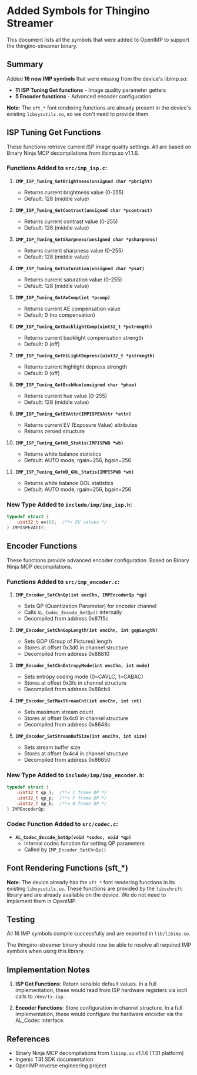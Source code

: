 # Added Symbols for Thingino Streamer

This document lists all the symbols that were added to OpenIMP to support the thingino-streamer binary.

## Summary

Added **16 new IMP symbols** that were missing from the device's libimp.so:
- **11 ISP Tuning Get functions** - Image quality parameter getters
- **5 Encoder functions** - Advanced encoder configuration

**Note**: The `sft_*` font rendering functions are already present in the device's existing `libsysutils.so`, so we don't need to provide them.

## ISP Tuning Get Functions

These functions retrieve current ISP image quality settings. All are based on Binary Ninja MCP decompilations from libimp.so v1.1.6.

### Functions Added to `src/imp_isp.c`:

1. **`IMP_ISP_Tuning_GetBrightness(unsigned char *pbright)`**
   - Returns current brightness value (0-255)
   - Default: 128 (middle value)

2. **`IMP_ISP_Tuning_GetContrast(unsigned char *pcontrast)`**
   - Returns current contrast value (0-255)
   - Default: 128 (middle value)

3. **`IMP_ISP_Tuning_GetSharpness(unsigned char *psharpness)`**
   - Returns current sharpness value (0-255)
   - Default: 128 (middle value)

4. **`IMP_ISP_Tuning_GetSaturation(unsigned char *psat)`**
   - Returns current saturation value (0-255)
   - Default: 128 (middle value)

5. **`IMP_ISP_Tuning_GetAeComp(int *pcomp)`**
   - Returns current AE compensation value
   - Default: 0 (no compensation)

6. **`IMP_ISP_Tuning_GetBacklightComp(uint32_t *pstrength)`**
   - Returns current backlight compensation strength
   - Default: 0 (off)

7. **`IMP_ISP_Tuning_GetHiLightDepress(uint32_t *pstrength)`**
   - Returns current highlight depress strength
   - Default: 0 (off)

8. **`IMP_ISP_Tuning_GetBcshHue(unsigned char *phue)`**
   - Returns current hue value (0-255)
   - Default: 128 (middle value)

9. **`IMP_ISP_Tuning_GetEVAttr(IMPISPEVAttr *attr)`**
   - Returns current EV (Exposure Value) attributes
   - Returns zeroed structure

10. **`IMP_ISP_Tuning_GetWB_Statis(IMPISPWB *wb)`**
    - Returns white balance statistics
    - Default: AUTO mode, rgain=256, bgain=256

11. **`IMP_ISP_Tuning_GetWB_GOL_Statis(IMPISPWB *wb)`**
    - Returns white balance GOL statistics
    - Default: AUTO mode, rgain=256, bgain=256

### New Type Added to `include/imp/imp_isp.h`:

```c
typedef struct {
    uint32_t ev[6];  /**< EV values */
} IMPISPEVAttr;
```

## Encoder Functions

These functions provide advanced encoder configuration. Based on Binary Ninja MCP decompilations.

### Functions Added to `src/imp_encoder.c`:

1. **`IMP_Encoder_SetChnQp(int encChn, IMPEncoderQp *qp)`**
   - Sets QP (Quantization Parameter) for encoder channel
   - Calls `AL_Codec_Encode_SetQp()` internally
   - Decompiled from address 0x87f5c

2. **`IMP_Encoder_SetChnGopLength(int encChn, int gopLength)`**
   - Sets GOP (Group of Pictures) length
   - Stores at offset 0x3d0 in channel structure
   - Decompiled from address 0x88810

3. **`IMP_Encoder_SetChnEntropyMode(int encChn, int mode)`**
   - Sets entropy coding mode (0=CAVLC, 1=CABAC)
   - Stores at offset 0x3fc in channel structure
   - Decompiled from address 0x88cb4

4. **`IMP_Encoder_SetMaxStreamCnt(int encChn, int cnt)`**
   - Sets maximum stream count
   - Stores at offset 0x4c0 in channel structure
   - Decompiled from address 0x8648c

5. **`IMP_Encoder_SetStreamBufSize(int encChn, int size)`**
   - Sets stream buffer size
   - Stores at offset 0x4c4 in channel structure
   - Decompiled from address 0x86650

### New Type Added to `include/imp/imp_encoder.h`:

```c
typedef struct {
    uint32_t qp_i;  /**< I frame QP */
    uint32_t qp_p;  /**< P frame QP */
    uint32_t qp_b;  /**< B frame QP */
} IMPEncoderQp;
```

### Codec Function Added to `src/codec.c`:

- **`AL_Codec_Encode_SetQp(void *codec, void *qp)`**
  - Internal codec function for setting QP parameters
  - Called by `IMP_Encoder_SetChnQp()`

## Font Rendering Functions (sft_*)

**Note**: The device already has the `sft_*` font rendering functions in its existing `libsysutils.so`. These functions are provided by the `libschrift` library and are already available on the device. We do not need to implement them in OpenIMP.

## Testing

All 16 IMP symbols compile successfully and are exported in `lib/libimp.so`.

The thingino-streamer binary should now be able to resolve all required IMP symbols when using this library.

## Implementation Notes

1. **ISP Get Functions**: Return sensible default values. In a full implementation, these would read from ISP hardware registers via ioctl calls to `/dev/tx-isp`.

2. **Encoder Functions**: Store configuration in channel structure. In a full implementation, these would configure the hardware encoder via the AL_Codec interface.

## References

- Binary Ninja MCP decompilations from `libimp.so` v1.1.6 (T31 platform)
- Ingenic T31 SDK documentation
- OpenIMP reverse engineering project

